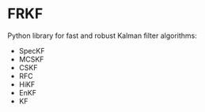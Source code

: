 # FRKF
Python library for fast and robust Kalman filter algorithms:

- SpecKF
- MCSKF
- CSKF
- RFC
- HiKF
- EnKF
- KF
